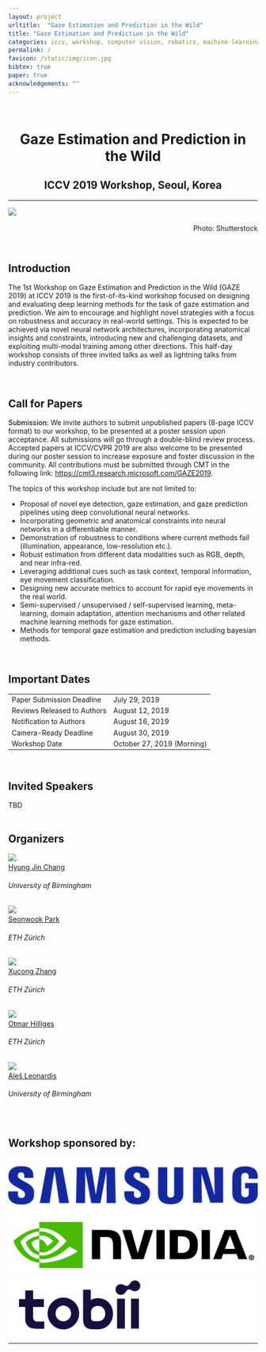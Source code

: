 ```yaml
---
layout: project
urltitle:  "Gaze Estimation and Prediction in the Wild"
title: "Gaze Estimation and Prediction in the Wild"
categories: iccv, workshop, computer vision, robotics, machine learning, natural language processing, gaze estimation
permalink: /
favicon: /static/img/icon.jpg
bibtex: true
paper: true
acknowledgements: ""
---
```


<br>
<div class="row">
  <div class="col-xs-12">
    <center><h1>Gaze Estimation and Prediction in the Wild</h1></center>
    <center><h2>ICCV 2019 Workshop, Seoul, Korea</h2></center>
    <!-- <center><span style="color:#e74c3c;font-weight:400;">Time and location TBA</span></center>
    <center>TODO - DATE Sunday June 16 2019, 8:45am -- 5:40pm, <span style="color:#e74c3c;font-weight:400;"> TODO -location TBA</span></center>-->
  </div>
</div>

<hr>

<div class="row" id="intro">
  <div class="col-md-12">
    <img src="{{ "/static/img/Seoul.jpg" | prepend:site.baseurl }}">
    <p align="right"> Photo: Shutterstock</p>
  </div>
</div>

<br>
<div class="row" id="cfp">
  <div class="col-xs-12">
    <h2>Introduction</h2>
  </div>
</div>
<div class="row">
  <div class="col-xs-12">
    <p>
The 1st Workshop on Gaze Estimation and Prediction in the Wild (GAZE 2019) at ICCV 2019 is the first-of-its-kind workshop focused on designing and evaluating deep learning methods for the task of gaze estimation and prediction. We aim to encourage and highlight novel strategies with a focus on robustness and accuracy in real-world settings. This is expected to be achieved via novel neural network architectures, incorporating anatomical insights and constraints, introducing new and challenging datasets, and exploiting multi-modal training among other directions. This half-day workshop consists of three invited talks as well as lightning talks from industry contributors.
    </p>
  </div>
</div> <br>

<div class="row" id="dates">
  <div class="col-xs-12">
    <h2>Call for Papers</h2>
  </div>
</div>
<div class="row">
  <div class="col-xs-12">
    <p>
      <span style="font-weight:500;">Submission:</span> We invite authors to submit unpublished papers (8-page ICCV format) to our workshop, to be presented at a poster session upon acceptance. All submissions will go through a double-blind review process. Accepted papers at ICCV/CVPR 2019 are also welcome to be presented during our poster session to increase exposure and foster discussion in the community. All contributions must be submitted through CMT in the following link: <a href="https://cmt3.research.microsoft.com/GAZE2019" target="_blank" title="CMT Submission System for GAZE 2019">https://cmt3.research.microsoft.com/GAZE2019</a>.
    </p>
    <p>
      The topics of this workshop include but are not limited to:
    </p>
    <ul>
      <li>Proposal of novel eye detection, gaze estimation, and gaze prediction pipelines using deep convolutional neural networks.</li>
      <li>Incorporating geometric and anatomical constraints into neural networks in a differentiable manner.</li>
      <!--<li>Exploring attention mechanisms to improve the estimation or prediction of users’ points of regard.</li>-->
      <li>Demonstration of robustness to conditions where current methods fail (illumination, appearance, low-resolution etc.).</li>
      <li>Robust estimation from different data modalities such as RGB, depth, and near infra-red.<!--, head pose, and eye region landmarks--></li>
      <li>Leveraging additional cues such as task context, temporal information, eye movement classification.</li>
      <li>Designing new accurate metrics to account for rapid eye movements in the real world.</li>
      <li>Semi-supervised / unsupervised / self-supervised learning, meta-learning, domain adaptation, attention mechanisms and other related machine learning methods for gaze estimation.</li>
      <li>Methods for temporal gaze estimation and prediction including bayesian methods.</li>
    </ul>
  </div>
</div><br>

<div class="row" id="schedule">
  <div class="col-xs-12">
    <h2>Important Dates</h2>
  </div>
</div>

<div class="row">
  <div class="col-xs-12">
    <table class="table table-striped">
      <tbody>
        <tr>
          <td>Paper Submission Deadline</td>
          <td>July 29, 2019</td>
        </tr>
        <tr>
          <td>Reviews Released to Authors</td>
          <td>August 12, 2019</td>
        </tr>
        <tr>
          <td>Notification to Authors</td>
          <td>August 16, 2019</td>
        </tr>
        <tr>
          <td>Camera-Ready Deadline</td>
          <td>August 30, 2019</td>
        </tr>
        <tr>
          <td>Workshop Date</td>
          <td>October 27, 2019 (Morning)</td>
        </tr>
      </tbody>
    </table>
  </div>
</div><br>


<!--div class="row" >
  <div class="col-xs-12">
    <h2>Schedule</h2>
  </div>
</div>
<p><br /></p>
<div class="row">
  <div class="col-md-12">
  TBD
  </div>
</div>
<div class="row">
  <div class="col-xs-12">
     <table class="table table-striped">
      <tbody>
        <tr>
          <td>Welcome and Introduction</td>
          <td>8:45am - 9:00am</td>
        </tr>
        <tr>
          <td>Invited Speaker Talk 1</td>
          <td>9:00am - 9:25am</td>
        </tr>
        <tr>
          <td>Invited Speaker Talk 2</td>
          <td>9:25am - 9:50am</td>
        </tr>
        <tr>
          <td>Spotlight Talks (x3)</td>
          <td>9:50am - 10:10am</td>
        </tr>
        <tr>
          <td>Coffee Break and Poster Session</td>
          <td>10:10am - 11:10am</td>
        </tr>
        <tr>
          <td>Invited Speaker Talk 3</td>
          <td>11:10am - 11:35am</td>
        </tr>
        <tr>
          <td>Invited Speaker Talk 4</td>
          <td>11:35am - 12:00pm</td>
        </tr>
        <tr>
          <td>Lunch Break</td>
          <td>12:00pm - 1:30pm</td>
        </tr>
        <tr>
          <td>Invited Speaker Talk 5 (Industry Talks)</td>
          <td>1:30pm - 2:00pm</td>
        </tr>
        <tr>
          <td>Invited Speaker Talk 6</td>
          <td>2:00pm - 2:25pm</td>
        </tr>
        <tr>
          <td>Oral 1</td>
          <td>2:25pm - 2:45pm</td>
        </tr>
        <tr>
          <td>Oral 2</td>
          <td>2:45pm - 3:05pm</td>
        </tr>
        <tr>
          <td>Coffee Break and Poster Session</td>
          <td>3:05pm - 4:00pm</td>
        </tr>
        <tr>
          <td>Invited Speaker Talk 7</td>
          <td>4:00pm - 4:25pm</td>
        </tr>
        <tr>
          <td>Invited Speaker Talk 8</td>
          <td>4:25pm - 4:50pm</td>
        </tr>
        <tr>
          <td>Panel Discussion and Conclusion</td>
          <td>4:50pm - 5:40pm</td>
        </tr>
      </tbody>
    </table>
  </div>
</div>-->

<!--br>
<div class="row">
  <div class="col-md-12">
    <h2>Accepted Papers</h2>
  </div>
</div>
<p><br /></p>
<div class="row">
  <div class="col-md-12">
  TBD
  </div>
</div>-->


<div class="row" id="speakers">
  <div class="col-xs-12">
    <h2>Invited Speakers</h2>
  </div>
</div>

<div class="row">
  <div class="col-md-12">
  TBD
  </div>
</div>
<br>


<div class="row" id="organizers">
  <div class="col-xs-12">
    <h2>Organizers</h2>
  </div>
</div>

<div class="row">
  <div class="col-xs-2">
    <a href="https://hyungjinchang.wordpress.com/">
      <img class="people-pic" src="{{ "/static/img/people/hj.png" | prepend:site.baseurl }}">
    </a>
    <div class="people-name">
      <a href="https://hyungjinchang.wordpress.com/">Hyung Jin Chang</a>
      <h6>University of Birmingham</h6>
    </div>
  </div>
  <div class="col-xs-2">
    <a href="https://ait.ethz.ch/people/spark/">
      <img class="people-pic" src="{{ "/static/img/people/sp.png" | prepend:site.baseurl }}">
    </a>
    <div class="people-name">
      <a href="https://ait.ethz.ch/people/spark/">Seonwook Park</a>
      <h6>ETH Zürich</h6>
    </div>
  </div>
  <div class="col-xs-2">
    <a href="https://ait.ethz.ch/people/zhang/">
      <img class="people-pic" src="{{ "/static/img/people/xz.png" | prepend:site.baseurl }}">
    </a>
    <div class="people-name">
      <a href="https://ait.ethz.ch/people/zhang/">Xucong Zhang</a>
      <h6>ETH Zürich</h6>
    </div>
  </div>
  <div class="col-xs-2">
    <a href="https://ait.ethz.ch/people/hilliges/">
      <img class="people-pic" src="{{ "/static/img/people/oh.png" | prepend:site.baseurl }}">
    </a>
    <div class="people-name">
      <a href="https://ait.ethz.ch/people/hilliges/">Otmar Hilliges</a>
      <h6>ETH Zürich</h6>
    </div>
  </div>
  <div class="col-xs-2">
    <a href="https://www.cs.bham.ac.uk/~leonarda/">
      <img class="people-pic" src="{{ "/static/img/people/al.png" | prepend:site.baseurl }}">
    </a>
    <div class="people-name">
      <a href="https://www.cs.bham.ac.uk/~leonarda/">Aleš Leonardis</a>
      <h6>University of Birmingham</h6>
    </div>
  </div>
</div>
<br>


<div class="row" >
  <div class="col-xs-12">
    <h2>Workshop sponsored by:</h2>
  </div>
</div>
<div class="row">
  <div class="col-md-3">
    <a href="https://www.samsung.com/"><img src="/static/img/samsung.png" /></a>
  </div>
  <div class="col-md-3">
    <a href="https://www.nvidia.com/"><img src="/static/img/nvidia.jpg" /></a>
  </div>
  <div class="col-md-3">
    <a href="https://www.tobii.com/"><img src="/static/img/tobii.jpg" /></a>
  </div>
</div>


<hr>
<br>

<!--div class="row">
  <div class="col-xs-12">
    <h2>References</h2>
  </div>
</div>-->


<!--{:.paper}
<span>[1] Fast and Flexible Indoor Scene Synthesis via Deep Convolutional Generative Models</span>{:.papertitle}
<span>D. Ritchie, K. Wang, and Y.a. Lin</span>{:.authors}
<span>_CoRR_, vol. arXiv:1811.12463, 2018</span>{:.journal}  -->

